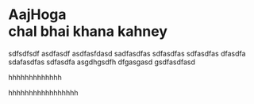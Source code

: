 # AajHoga <br>  chal bhai khana kahney
sdfsdfsdf
asdfasdf
asdfasfdasd
sadfasdfas
sdfasdfas
sdfasdfas
dfasdfa
sdafasdfas
sdfasdfa
asgdhgsdfh
dfgasgasd
gsdfasdfasd


hhhhhhhhhhhhh

hhhhhhhhhhhhhhhhh